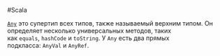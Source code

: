 #Scala 

[`Any`](https://www.scala-lang.org/api/2.12.1/scala/Any.html) это супертип всех типов, также называемый верхним типом. Он определяет несколько универсальных методов, таких как `equals`, `hashCode` и `toString`. У `Any` есть два прямых подкласса: `AnyVal` и `AnyRef`.